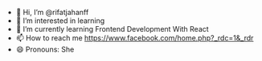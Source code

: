 - 👋 Hi, I’m @rifatjahanff
- 👀 I’m interested in learning
- 🌱 I’m currently learning Frontend Development With React
- 📫 How to reach me https://www.facebook.com/home.php?_rdc=1&_rdr
- 😄 Pronouns: She


<!---
rifatjahanff/rifatjahanff is a ✨ special ✨ repository because its `README.md` (this file) appears on your GitHub profile.
You can click the Preview link to take a look at your changes.
--->
